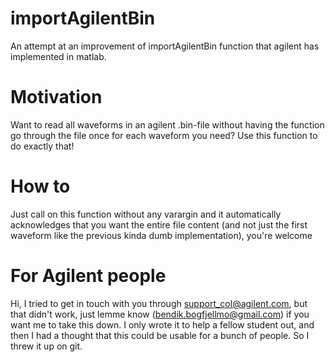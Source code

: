# importAgilentBin
An attempt at an improvement of importAgilentBin function that agilent has implemented in matlab.


# Motivation

Want to read all waveforms in an agilent .bin-file without having the function go through the file once for each waveform you need?
Use this function to do exactly that!

# How to

Just call on this function without any varargin and it automatically acknowledges that you want the entire file content (and not just the first waveform like the previous kinda dumb implementation), you're welcome


# For Agilent people

Hi, I tried to get in touch with you through support_col@agilent.com, but that didn't work, just lemme know (bendik.bogfjellmo@gmail.com) if you want me to take this down. I only wrote it to help a fellow student out, and then I had a thought that this could be usable for a bunch of people. So I threw it up on git.
